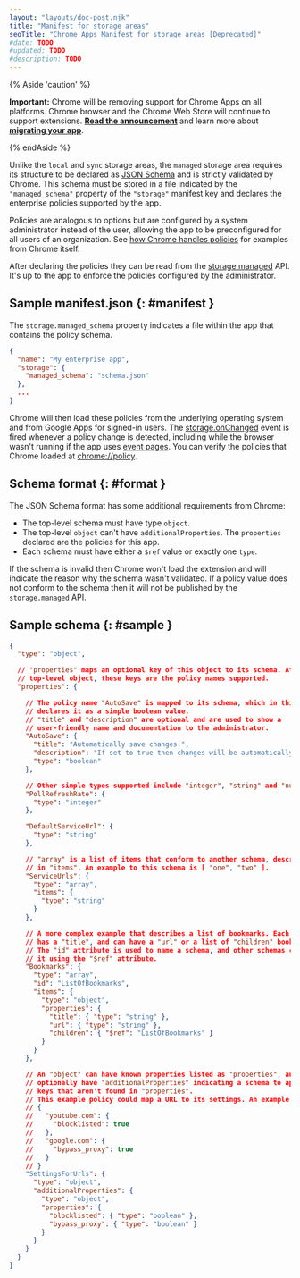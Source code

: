 ```yaml
---
layout: "layouts/doc-post.njk"
title: "Manifest for storage areas"
seoTitle: "Chrome Apps Manifest for storage areas [Deprecated]"
#date: TODO
#updated: TODO
#description: TODO
---
```


{% Aside 'caution' %}

**Important:** Chrome will be removing support for Chrome Apps on all platforms. Chrome browser and
the Chrome Web Store will continue to support extensions. [**Read the announcement**][1] and learn
more about [**migrating your app**][2].

{% endAside %}

Unlike the `local` and `sync` storage areas, the `managed` storage area requires its structure to be
declared as [JSON Schema][3] and is strictly validated by Chrome. This schema must be stored in a
file indicated by the `"managed_schema"` property of the `"storage"` manifest key and declares the
enterprise policies supported by the app.

Policies are analogous to options but are configured by a system administrator instead of the user,
allowing the app to be preconfigured for all users of an organization. See [how Chrome handles
policies][4] for examples from Chrome itself.

After declaring the policies they can be read from the [storage.managed][5] API. It's up to the app
to enforce the policies configured by the administrator.

## Sample manifest.json {: #manifest }

The `storage.managed_schema` property indicates a file within the app that contains the policy
schema.

```json
{
  "name": "My enterprise app",
  "storage": {
    "managed_schema": "schema.json"
  },
  ...
}
```

Chrome will then load these policies from the underlying operating system and from Google Apps for
signed-in users. The [storage.onChanged][6] event is fired whenever a policy change is detected,
including while the browser wasn't running if the app uses [event pages][7]. You can verify the
policies that Chrome loaded at [chrome://policy][8].

## Schema format {: #format }

The JSON Schema format has some additional requirements from Chrome:

- The top-level schema must have type `object`.
- The top-level `object` can't have `additionalProperties`. The `properties` declared are the
  policies for this app.
- Each schema must have either a `$ref` value or exactly one `type`.

If the schema is invalid then Chrome won't load the extension and will indicate the reason why the
schema wasn't validated. If a policy value does not conform to the schema then it will not be
published by the `storage.managed` API.

## Sample schema {: #sample }

```json
{
  "type": "object",

  // "properties" maps an optional key of this object to its schema. At the
  // top-level object, these keys are the policy names supported.
  "properties": {

    // The policy name "AutoSave" is mapped to its schema, which in this case
    // declares it as a simple boolean value.
    // "title" and "description" are optional and are used to show a
    // user-friendly name and documentation to the administrator.
    "AutoSave": {
      "title": "Automatically save changes.",
      "description": "If set to true then changes will be automatically saved.",
      "type": "boolean"
    },

    // Other simple types supported include "integer", "string" and "number".
    "PollRefreshRate": {
      "type": "integer"
    },

    "DefaultServiceUrl": {
      "type": "string"
    },

    // "array" is a list of items that conform to another schema, described
    // in "items". An example to this schema is [ "one", "two" ].
    "ServiceUrls": {
      "type": "array",
      "items": {
        "type": "string"
      }
    },

    // A more complex example that describes a list of bookmarks. Each bookmark
    // has a "title", and can have a "url" or a list of "children" bookmarks.
    // The "id" attribute is used to name a schema, and other schemas can reuse
    // it using the "$ref" attribute.
    "Bookmarks": {
      "type": "array",
      "id": "ListOfBookmarks",
      "items": {
        "type": "object",
        "properties": {
          "title": { "type": "string" },
          "url": { "type": "string" },
          "children": { "$ref": "ListOfBookmarks" }
        }
      }
    },

    // An "object" can have known properties listed as "properties", and can
    // optionally have "additionalProperties" indicating a schema to apply to
    // keys that aren't found in "properties".
    // This example policy could map a URL to its settings. An example value:
    // {
    //   "youtube.com": {
    //     "blocklisted": true
    //   },
    //   "google.com": {
    //     "bypass_proxy": true
    //   }
    // }
    "SettingsForUrls": {
      "type": "object",
      "additionalProperties": {
        "type": "object",
        "properties": {
          "blocklisted": { "type": "boolean" },
          "bypass_proxy": { "type": "boolean" }
        }
      }
    }
  }
}
```

[1]: https://blog.chromium.org/2020/08/changes-to-chrome-app-support-timeline.html
[2]: /apps/migration
[3]: https://tools.ietf.org/html/draft-zyp-json-schema-03
[4]: https://www.chromium.org/administrators/
[5]: ../storage#property-managed
[6]: ../storage#event-onChanged
[7]: ../event_pages
[8]: chrome://policy
